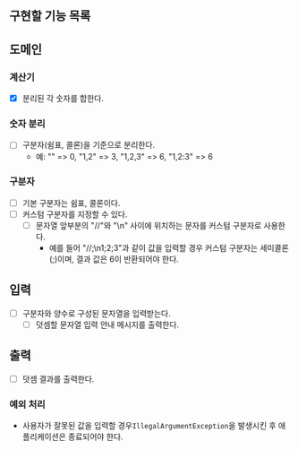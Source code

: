 ## 구현할 기능 목록

## 도메인

### 계산기

- [x] 분리된 각 숫자를 합한다.

### 숫자 분리

- [ ] 구분자(쉼표, 콜론)을 기준으로 분리한다.
    - 예: "" => 0, "1,2" => 3, "1,2,3" => 6, "1,2:3" => 6

### 구분자

- [ ] 기본 구분자는 쉼표, 콜론이다.
- [ ] 커스텀 구분자를 지정할 수 있다.
    - [ ] 문자열 앞부분의 "//"와 "\n" 사이에 위치하는 문자를 커스텀 구분자로 사용한다.
        - 예를 들어 "//;\n1;2;3"과 같이 값을 입력할 경우 커스텀 구분자는 세미콜론(;)이며, 결과 값은 6이 반환되어야 한다.

## 입력

- [ ] 구분자와 양수로 구성된 문자열을 입력받는다.
    - [ ] 덧셈할 문자열 입력 안내 메시지를 출력한다.

## 출력

- [ ] 덧셈 결과를 출력한다.

### 예외 처리

- 사용자가 잘못된 값을 입력할 경우`IllegalArgumentException`을 발생시킨 후 애플리케이션은 종료되어야 한다.

